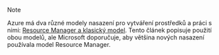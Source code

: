 > [!NOTE]
> Azure má dva různé modely nasazení pro vytváření prostředků a práci s nimi: [Resource Manager a klasický model](../articles/azure-resource-manager/resource-manager-deployment-model.md). Tento článek popisuje použití obou modelů, ale Microsoft doporučuje, aby většina nových nasazení používala model Resource Manager.


<!--HONumber=Feb17_HO2-->


